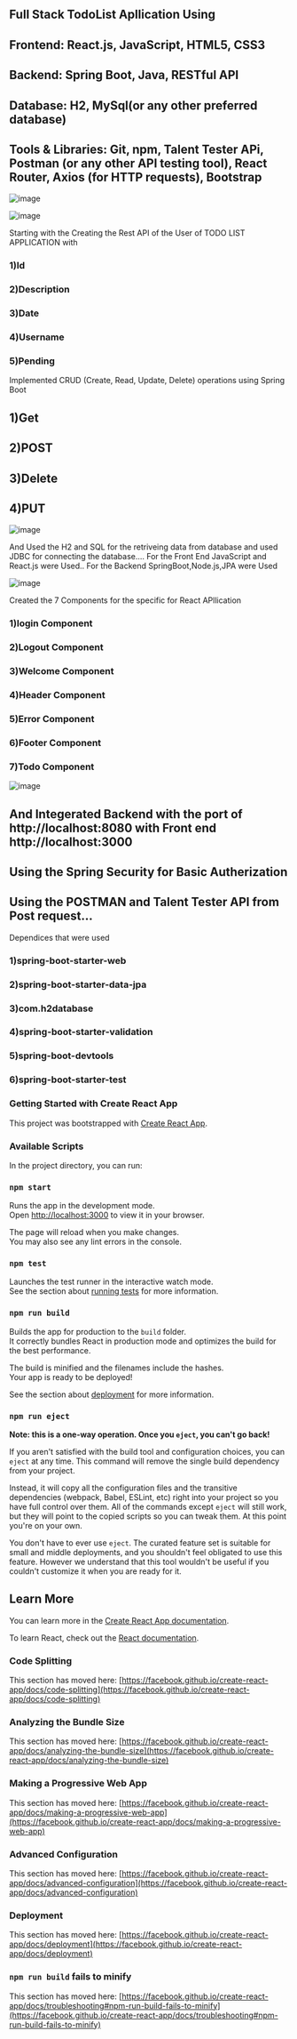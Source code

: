 ## Full Stack TodoList Apllication Using 
## Frontend: React.js, JavaScript, HTML5, CSS3
## Backend: Spring Boot, Java, RESTful API
## Database: H2, MySql(or any other preferred database)
## Tools & Libraries: Git, npm, Talent Tester APi, Postman (or any other API testing tool), React Router, Axios (for HTTP requests), Bootstrap


![image](https://github.com/Ajjuajith14/app_todo/assets/93632064/cb1a256e-ea4f-4992-a5e0-ffc84713c1e8)

![image](https://github.com/Ajjuajith14/app_todo/assets/93632064/6d4ed9e4-abd7-4f19-bad4-ef1aaf3f9dd2)


Starting with the Creating the Rest API of the User of TODO LIST APPLICATION with 
### 1)Id
### 2)Description
### 3)Date
### 4)Username
### 5)Pending 


Implemented CRUD (Create, Read, Update, Delete) operations using Spring Boot
## 1)Get
## 2)POST
## 3)Delete
## 4)PUT

![image](https://github.com/Ajjuajith14/app_todo/assets/93632064/adcd0050-b38a-4d18-bb84-ad7940798664)

And Used the H2 and SQL for the retriveing data from database and used JDBC for connecting the database....
For the Front End JavaScript and React.js were Used..
For the Backend SpringBoot,Node.js,JPA were Used

![image](https://github.com/Ajjuajith14/app_todo/assets/93632064/53fc8972-1e76-406b-856d-e4e7eae9a40b)


Created the 7 Components for the specific for React APllication
### 1)login Component
### 2)Logout Component
### 3)Welcome Component
### 4)Header Component
### 5)Error Component
### 6)Footer Component
### 7)Todo Component

![image](https://github.com/Ajjuajith14/app_todo/assets/93632064/d3e161be-9407-44ce-928c-0aaf635065cb)


## And Integerated Backend with the port of **http://localhost:8080** with Front end **http://localhost:3000**

## Using the Spring Security for Basic Autherization

## Using the POSTMAN and Talent Tester API from Post request...

Dependices that were used
### 1)spring-boot-starter-web
### 2)spring-boot-starter-data-jpa
### 3)com.h2database
### 4)spring-boot-starter-validation
### 5)spring-boot-devtools
### 6)spring-boot-starter-test


### Getting Started with Create React App

This project was bootstrapped with [Create React App](https://github.com/facebook/create-react-app).

### Available Scripts

In the project directory, you can run:

### `npm start`

Runs the app in the development mode.\
Open [http://localhost:3000](http://localhost:3000) to view it in your browser.

The page will reload when you make changes.\
You may also see any lint errors in the console.

### `npm test`

Launches the test runner in the interactive watch mode.\
See the section about [running tests](https://facebook.github.io/create-react-app/docs/running-tests) for more information.

### `npm run build`

Builds the app for production to the `build` folder.\
It correctly bundles React in production mode and optimizes the build for the best performance.

The build is minified and the filenames include the hashes.\
Your app is ready to be deployed!

See the section about [deployment](https://facebook.github.io/create-react-app/docs/deployment) for more information.

### `npm run eject`

**Note: this is a one-way operation. Once you `eject`, you can't go back!**

If you aren't satisfied with the build tool and configuration choices, you can `eject` at any time. This command will remove the single build dependency from your project.

Instead, it will copy all the configuration files and the transitive dependencies (webpack, Babel, ESLint, etc) right into your project so you have full control over them. All of the commands except `eject` will still work, but they will point to the copied scripts so you can tweak them. At this point you're on your own.

You don't have to ever use `eject`. The curated feature set is suitable for small and middle deployments, and you shouldn't feel obligated to use this feature. However we understand that this tool wouldn't be useful if you couldn't customize it when you are ready for it.

## Learn More

You can learn more in the [Create React App documentation](https://facebook.github.io/create-react-app/docs/getting-started).

To learn React, check out the [React documentation](https://reactjs.org/).

### Code Splitting

This section has moved here: [https://facebook.github.io/create-react-app/docs/code-splitting](https://facebook.github.io/create-react-app/docs/code-splitting)

### Analyzing the Bundle Size

This section has moved here: [https://facebook.github.io/create-react-app/docs/analyzing-the-bundle-size](https://facebook.github.io/create-react-app/docs/analyzing-the-bundle-size)

### Making a Progressive Web App

This section has moved here: [https://facebook.github.io/create-react-app/docs/making-a-progressive-web-app](https://facebook.github.io/create-react-app/docs/making-a-progressive-web-app)

### Advanced Configuration

This section has moved here: [https://facebook.github.io/create-react-app/docs/advanced-configuration](https://facebook.github.io/create-react-app/docs/advanced-configuration)

### Deployment

This section has moved here: [https://facebook.github.io/create-react-app/docs/deployment](https://facebook.github.io/create-react-app/docs/deployment)

### `npm run build` fails to minify

This section has moved here: [https://facebook.github.io/create-react-app/docs/troubleshooting#npm-run-build-fails-to-minify](https://facebook.github.io/create-react-app/docs/troubleshooting#npm-run-build-fails-to-minify)
